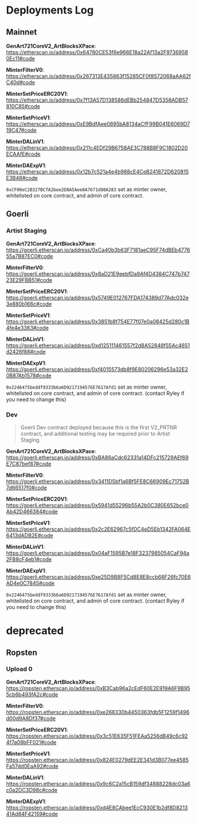 # Deployments Log

## Mainnet

**GenArt721CoreV2_ArtBlocksXPace**:
https://etherscan.io/address/0x64780CE53f6e966E18a22Af13a2F97369580Ec11#code

**MinterFilterV0**:
https://etherscan.io/address/0x267313E435863f15285CF0f8572068aAA62fC40d#code

**MinterSetPriceERC20V1**:
https://etherscan.io/address/0x7f13A57D138586dEBb254847D5358ADB57810C85#code

**MinterSetPriceV1**:
https://etherscan.io/address/0xE9BdfAee0895bA8134aCfF99B041E6069D719C47#code

**MinterDALinV1**:
https://etherscan.io/address/0x211c4EDf29B6758AE3C788B8F9C1802D20ECAAfE#code

**MinterDAExpV1**:
https://etherscan.io/address/0x12b7c521a4e4b988cE4CeB241872D620815E3B48#code

`0xCF00eC2B327BCfA2bee2D8A5Aee0A7671d08A283` set as minter owner, whitelisted on core contract, and admin of core contract.

## Goerli
### Artist Staging

**GenArt721CoreV2_ArtBlocksXPace**:
https://goerli.etherscan.io/address/0xCa40b3b63F7181aeC95F74dBEb477655a7B87EC0#code

**MinterFilterV0**:
https://goerli.etherscan.io/address/0x8aD21E9eebfDa9Af4D4384C747b74723E29FBB51#code

**MinterSetPriceERC20V1**:
https://goerli.etherscan.io/address/0x5749E012767FDA174389d77Adc032e3e880b166c#code

**MinterSetPriceV1**:
https://goerli.etherscan.io/address/0x3851b8f754E77f07e0a08425d280c1B4fe4e3363#code

**MinterDALinV1**:
https://goerli.etherscan.io/address/0xd125111461557f2d8A52848f55Ac4651d2426f88#code

**MinterDAExpV1**:
https://goerli.etherscan.io/address/0xf4015573db8f9E80206296e53a32E20B87Ab1578#code

`0x2246475beddf9333b6a6D9217194576E7617Afd1` set as minter owner, whitelisted on core contract, and admin of core contract. (contact Ryley if you need to change this)

### Dev
>Goerli Dev contract deployed because this is the first V2_PRTNR contract, and additional testing may be required prior to Artist Staging.

**GenArt721CoreV2_ArtBlocksXPace**:
https://goerli.etherscan.io/address/0xBA86aCdc62331a14DFc215729AEf69E7C87bef87#code

**MinterFilterV0**:
https://goerli.etherscan.io/address/0x3411D5bf1a6Bf5FE8C66909Ec71752B7d66517f0#code

**MinterSetPriceERC20V1**:
https://goerli.etherscan.io/address/0x5941d55296b55A2b0C380E652bce0Ab42D466384#code

**MinterSetPriceV1**:
https://goerli.etherscan.io/address/0x2c2E62967c5fDC4eD5Eb1342FA064E6413dADB2E#code

**MinterDALinV1**:
https://goerli.etherscan.io/address/0x04aF1595B7e18F3237985054CaF94a2FB8cF4eb1#code

**MinterDAExpV1**:
https://goerli.etherscan.io/address/0xe25D9B8F5Cd8E8E8ccb68F26fc70E6AD4e0C7845#code

`0x2246475beddf9333b6a6D9217194576E7617Afd1` set as minter owner, whitelisted on core contract, and admin of core contract. (contact Ryley if you need to change this)

# deprecated
## Ropsten

### Upload 0

**GenArt721CoreV2_ArtBlocksXPace**:
https://ropsten.etherscan.io/address/0xB3Cab96a2cEdF60E2E919A6F9B955cb6b493fA2c#code

**MinterFilterV0**:
https://ropsten.etherscan.io/address/0xe268330b4450363fdb5F1259f1496d00d9A8Df37#code

**MinterSetPriceERC20V1**:
https://ropsten.etherscan.io/address/0x3c51E635F51FEAa5256dB49c6c924f7a08bFF021#code

**MinterSetPriceV1**:
https://ropsten.etherscan.io/address/0x824E0279dEE2E341d3B077ee4585Fa57dd0EaA92#code

**MinterDALinV1**:
https://ropsten.etherscan.io/address/0x9c6C2a15cB159df34888228dc03a6c0a2DC3D98c#code

**MinterDAExpV1**:
https://ropsten.etherscan.io/address/0xd4E8CAbee1EcC930E1b2df8D821341Ad84F42159#code
